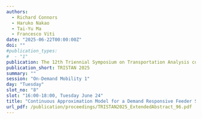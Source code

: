 ```yaml
---
authors:
  - Richard Connors
  - Haruko Nakao
  - Tai-Yu Ma
  - Francesco Viti
date: "2025-06-22T00:00:00Z"
doi: ""
#publication_types:
#  - "1"
publication: The 12th Triennial Symposium on Transportation Analysis conference
publication_short: TRISTAN 2025
summary: ""
session: "On-Demand Mobility 1"
day: "Tuesday"
slot_no: "8"
slot: "16:00-18:00, Tuesday June 24"
title: "Continuous Approximation Model for a Demand Responsive Feeder Service with Meeting Points"
url_pdf: /publication/proceedings/TRISTAN2025_ExtendedAbstract_96.pdf
---
```

